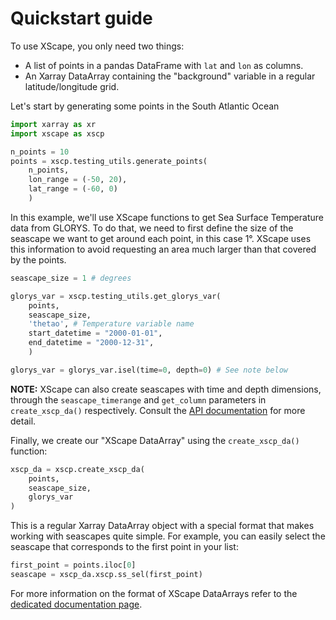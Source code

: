 # Quickstart guide

To use XScape, you only need two things:

- A list of points in a pandas DataFrame with `lat` and `lon` as columns.
- An Xarray DataArray containing the "background" variable in a regular latitude/longitude grid.

Let's start by generating some points in the South Atlantic Ocean

```python
import xarray as xr
import xscape as xscp

n_points = 10
points = xscp.testing_utils.generate_points(
    n_points,
    lon_range = (-50, 20),
    lat_range = (-60, 0)
    )
```

In this example, we'll use XScape functions to get Sea Surface Temperature data from GLORYS.
To do that, we need to first define the size of the seascape we want to get around each point, in this case 1°.
XScape uses this information to avoid requesting an area much larger than that covered by the points.

```python
seascape_size = 1 # degrees

glorys_var = xscp.testing_utils.get_glorys_var(
    points,
    seascape_size,
    'thetao', # Temperature variable name
    start_datetime = "2000-01-01",
    end_datetime = "2000-12-31",
    )

glorys_var = glorys_var.isel(time=0, depth=0) # See note below
```

**NOTE:** XScape can also create seascapes with time and depth dimensions, through the `seascape_timerange` and `get_column` parameters in `create_xscp_da()` respectively. Consult the [API documentation](../api.md) for more detail.

Finally, we create our "XScape DataArray" using the `create_xscp_da()` function:

```python
xscp_da = xscp.create_xscp_da(
    points,
    seascape_size,
    glorys_var
)
```

This is a regular Xarray DataArray object with a special format that makes working with seascapes quite simple.
For example, you can easily select the seascape that corresponds to the first point in your list:

```python
first_point = points.iloc[0]
seascape = xscp_da.xscp.ss_sel(first_point)
```

For more information on the format of XScape DataArrays refer to the [dedicated documentation page](da_format.md).

